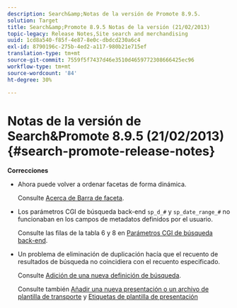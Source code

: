 ```yaml
---
description: Search&amp;Notas de la versión de Promote 8.9.5.
solution: Target
title: Search&amp;Promote 8.9.5 Notas de la versión (21/02/2013)
topic-legacy: Release Notes,Site search and merchandising
uuid: 1cd8a540-f85f-4e87-8e0c-dbdcd230a6c4
exl-id: 8790196c-275b-4ed2-a117-980b21e715ef
translation-type: tm+mt
source-git-commit: 7559f5f7437d46e3510d4659772308666425ec96
workflow-type: tm+mt
source-wordcount: '84'
ht-degree: 30%

---
```


# Notas de la versión de Search&amp;Promote 8.9.5 (21/02/2013){#search-promote-release-notes}

**Correcciones**

* Ahora puede volver a ordenar facetas de forma dinámica.

   Consulte [Acerca de Barra de faceta](../c-about-design-menu/c-about-facet-rails.md#concept_1FDC8BCDFFC84A0889DA670F63D5F6DB).

* Los parámetros CGI de búsqueda back-end `sp_d_#` y `sp_date_range_#` no funcionaban en los campos de metadatos definidos por el usuario.

   Consulte las filas de la tabla 6 y 8 en [Parámetros CGI de búsqueda back-end](../c-appendices/c-cgiparameters.md#reference_582E85C3886740C98FE88CA9DF7918E8).

* Un problema de eliminación de duplicación hacía que el recuento de resultados de búsqueda no coincidiera con el recuento especificado.

   Consulte [Adición de una nueva definición de búsqueda](../c-about-settings-menu/c-about-searching-menu.md#task_98D3A168AB5D4F30A1ADB6E0D48AB648).

   Consulte también [Añadir una nueva presentación o un archivo de plantilla de transporte](../c-about-design-menu/c-about-templates.md#task_73199757B6E748CAA604902FF913F012) y [Etiquetas de plantilla de presentación](../c-appendices/c-templates.md#reference_F1BBF616BCEC4AD7B2548ECD3CA74C64)

